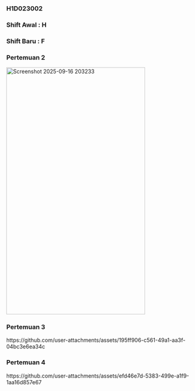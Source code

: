 <h3>H1D023002</h3>
<h3>Shift Awal : H </h3>
<h3>Shift Baru : F</h3>
<h3>Pertemuan 2</h3>
<img width="365" height="650" alt="Screenshot 2025-09-16 203233" src="https://github.com/user-attachments/assets/25159b29-dd63-4720-83fd-3e4b99efac37" />
<h3>Pertemuan 3</h3>
https://github.com/user-attachments/assets/195ff906-c561-49a1-aa3f-04bc3e6ea34c
<h3>Pertemuan 4</h3>
https://github.com/user-attachments/assets/efd46e7d-5383-499e-a1f9-1aa16d857e67

